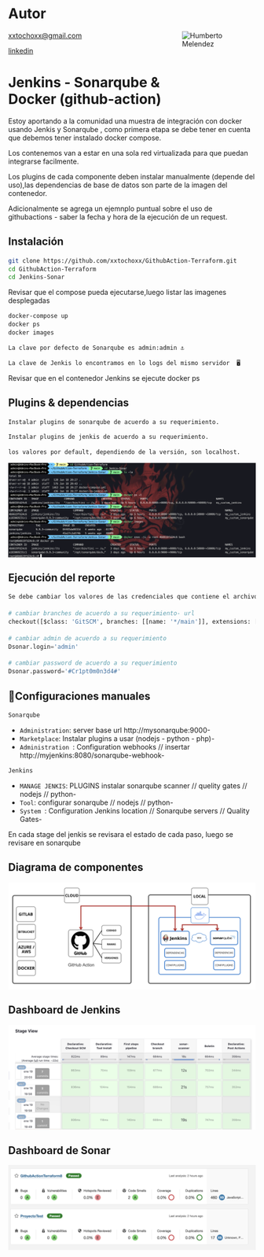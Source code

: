 # Autor

<img src="jenkis_cholo.png" alt="Humberto Melendez " width="150" height="150" align="right"/>

xxtochoxx@gmail.com

[linkedin](https://www.linkedin.com/in/humberto-melendez-fernandez)

# Jenkins - Sonarqube & Docker (github-action)

Estoy aportando a la comunidad una muestra de integración con docker usando Jenkis y Sonarqube , como primera etapa se debe tener en cuenta que debemos tener instalado docker compose.

Los contenemos van a estar en una sola red virtualizada para que puedan integrarse facilmente.

Los plugins de cada componente deben instalar manualmente (depende del uso),las dependencias de base de datos son parte de la imagen del contenedor.

Adicionalmente se agrega un ejemnplo puntual sobre el uso de githubactions - saber la fecha y hora de la ejecución de un request.

## Instalación

```bash
git clone https://github.com/xxtochoxx/GithubAction-Terraform.git
cd GithubAction-Terraform
cd Jenkins-Sonar
```
Revisar que el compose pueda ejecutarse,luego listar las imagenes desplegadas
```bash
docker-compose up
docker ps
docker images
```
```bash
La clave por defecto de Sonarqube es admin:admin ⚓
```
```bash
La clave de Jenkis lo encontramos en lo logs del mismo servidor  🖥️
```

Revisar que en el contenedor Jenkins se ejecute docker ps

## Plugins & dependencias


```bash
Instalar plugins de sonarqube de acuerdo a su requerimiento.

```
```bash
Instalar plugins de jenkis de acuerdo a su requerimiento.
```

```bash
los valores por default, dependiendo de la versión, son localhost.
```
<img src="ejemplo.png" align="center" />

## Ejecución del reporte

```python
Se debe cambiar los valores de las credenciales que contiene el archivo Jenkisfile

# cambiar branches de acuerdo a su requerimiento- url
checkout([$class: 'GitSCM', branches: [[name: '*/main']], extensions: [], userRemoteConfigs: [[url: 'https://github.com/xxtochoxx/GithubAction-Terraform']]])

# cambiar admin de acuerdo a su requerimiento
Dsonar.login='admin'

# cambiar password de acuerdo a su requerimiento
Dsonar.password='#Cr1pt0m0n3d4#'
```
## :hammer:Configuraciones manuales

```bash
Sonarqube
```
- `Administration`: server base url http://mysonarqube:9000-
- `Marketplace`: Instalar plugins a usar (nodejs - python - php)-
- `Administration `: Configuration webhooks // insertar http://myjenkins:8080/sonarqube-webhook-

```bash
Jenkins
```
- `MANAGE JENKIS`: PLUGINS instalar sonarqube scanner  // quelity gates // nodejs // python-
- `Tool`: configurar sonarqube // nodejs // python-
- `System `: Configuration Jenkins location // Sonarqube servers // Quality Gates-


En cada stage del jenkis se revisara el estado de cada paso, luego se revisare en sonarqube

## Diagrama de componentes
<img src="componentes2.png" align="center" />

## Dashboard de Jenkins
<img src="jenkins.png" align="center" />

## Dashboard de Sonar
<img src="sonar.png" align="center" />
